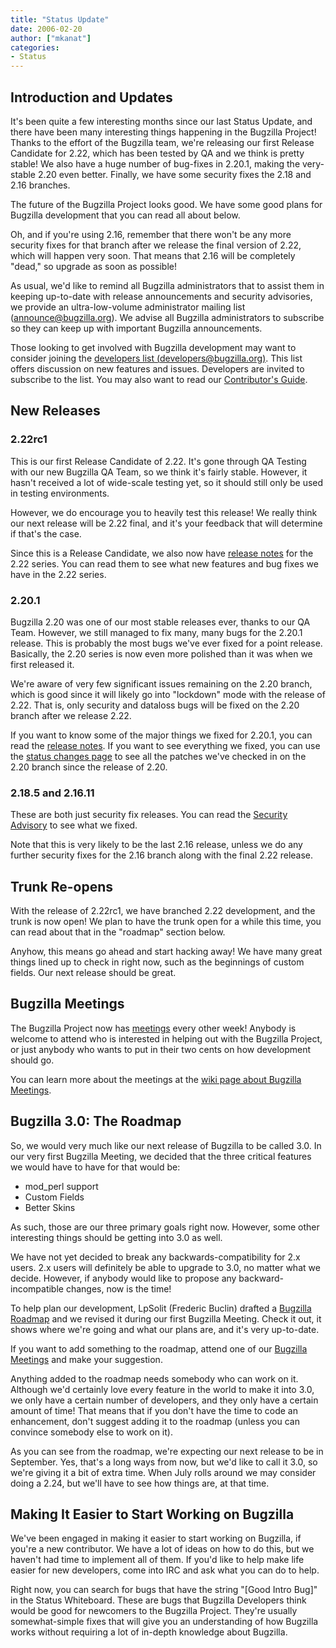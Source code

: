```yaml
---
title: "Status Update"
date: 2006-02-20
author: ["mkanat"]
categories:
- Status
---
```


## Introduction and Updates

It's been quite a few interesting months since our last Status Update, and there have been many interesting things happening in the Bugzilla Project! Thanks to the effort of the Bugzilla team, we're releasing our first Release Candidate for 2.22, which has been tested by QA and we think is pretty stable! We also have a huge number of bug-fixes in 2.20.1, making the very-stable 2.20 even better. Finally, we have some security fixes the 2.18 and 2.16 branches.

The future of the Bugzilla Project looks good. We have some good plans for Bugzilla development that you can read all about below.

Oh, and if you're using 2.16, remember that there won't be any more security fixes for that branch after we release the final version of 2.22, which will happen very soon. That means that 2.16 will be completely "dead," so upgrade as soon as possible!

As usual, we'd like to remind all Bugzilla administrators that to assist them in keeping up-to-date with release announcements and security advisories, we provide an ultra-low-volume administrator mailing list ([announce@bugzilla.org](https://lists.bugzilla.org/cgi-bin/mj_wwwusr?func=lists-full-long&extra=announce)). We advise all Bugzilla administrators to subscribe so they can keep up with important Bugzilla announcements.

Those looking to get involved with Bugzilla development may want to consider joining the [developers list (developers@bugzilla.org)](https://lists.bugzilla.org/cgi-bin/mj_wwwusr?func=lists-long-full&extra=developers). This list offers discussion on new features and issues. Developers are invited to subscribe to the list. You may also want to read our [Contributor's Guide](https://www.bugzilla.org/docs/contributor.html).

## New Releases

### 2.22rc1

This is our first Release Candidate of 2.22\. It's gone through QA Testing with our new Bugzilla QA Team, so we think it's fairly stable. However, it hasn't received a lot of wide-scale testing yet, so it should still only be used in testing environments.

However, we do encourage you to heavily test this release! We really think our next release will be 2.22 final, and it's your feedback that will determine if that's the case.

Since this is a Release Candidate, we also now have [release notes](/releases/2.22/) for the 2.22 series. You can read them to see what new features and bug fixes we have in the 2.22 series.

### 2.20.1

Bugzilla 2.20 was one of our most stable releases ever, thanks to our QA Team. However, we still managed to fix many, many bugs for the 2.20.1 release. This is probably the most bugs we've ever fixed for a point release. Basically, the 2.20 series is now even more polished than it was when we first released it.

We're aware of very few significant issues remaining on the 2.20 branch, which is good since it will likely go into "lockdown" mode with the release of 2.22\. That is, only security and dataloss bugs will be fixed on the 2.20 branch after we release 2.22.

If you want to know some of the major things we fixed for 2.20.1, you can read the [release notes](/releases/2.20.1/). If you want to see everything we fixed, you can use the [status changes page](https://github.com/bugzilla/bugzilla/compare/2.20) to see all the patches we've checked in on the 2.20 branch since the release of 2.20.

### 2.18.5 and 2.16.11

These are both just security fix releases. You can read the [Security Advisory](/security/2.18.4/) to see what we fixed.

Note that this is very likely to be the last 2.16 release, unless we do any further security fixes for the 2.16 branch along with the final 2.22 release.

## Trunk Re-opens

With the release of 2.22rc1, we have branched 2.22 development, and the trunk is now open! We plan to have the trunk open for a while this time, you can read about that in the "roadmap" section below.

Anyhow, this means go ahead and start hacking away! We have many great things lined up to check in right now, such as the beginnings of custom fields. Our next release should be great.

## Bugzilla Meetings

The Bugzilla Project now has [meetings](https://wiki.mozilla.org/Bugzilla:Meetings) every other week! Anybody is welcome to attend who is interested in helping out with the Bugzilla Project, or just anybody who wants to put in their two cents on how development should go.

You can learn more about the meetings at the [wiki page about Bugzilla Meetings](https://wiki.mozilla.org/Bugzilla:Meetings).

## Bugzilla 3.0: The Roadmap

So, we would very much like our next release of Bugzilla to be called 3.0\. In our very first Bugzilla Meeting, we decided that the three critical features we would have to have for that would be:

*   mod_perl support
*   Custom Fields
*   Better Skins

As such, those are our three primary goals right now. However, some other interesting things should be getting into 3.0 as well.

We have not yet decided to break any backwards-compatibility for 2.x users. 2.x users will definitely be able to upgrade to 3.0, no matter what we decide. However, if anybody would like to propose any backward-incompatible changes, now is the time!

To help plan our development, LpSolit (Frederic Buclin) drafted a [Bugzilla Roadmap](https://wiki.mozilla.org/Bugzilla:Roadmap) and we revised it during our first Bugzilla Meeting. Check it out, it shows where we're going and what our plans are, and it's very up-to-date.

If you want to add something to the roadmap, attend one of our [Bugzilla Meetings](https://wiki.mozilla.org/Bugzilla:Meetings) and make your suggestion.

Anything added to the roadmap needs somebody who can work on it. Although we'd certainly love every feature in the world to make it into 3.0, we only have a certain number of developers, and they only have a certain amount of time! That means that if you don't have the time to code an enhancement, don't suggest adding it to the roadmap (unless you can convince somebody else to work on it).

As you can see from the roadmap, we're expecting our next release to be in September. Yes, that's a long ways from now, but we'd like to call it 3.0, so we're giving it a bit of extra time. When July rolls around we may consider doing a 2.24, but we'll have to see how things are, at that time.

## Making It Easier to Start Working on Bugzilla

We've been engaged in making it easier to start working on Bugzilla, if you're a new contributor. We have a lot of ideas on how to do this, but we haven't had time to implement all of them. If you'd like to help make life easier for new developers, come into IRC and ask what you can do to help.

Right now, you can search for bugs that have the string "[Good Intro Bug]" in the Status Whiteboard. These are bugs that Bugzilla Developers think would be good for newcomers to the Bugzilla Project. They're usually somewhat-simple fixes that will give you an understanding of how Bugzilla works without requiring a lot of in-depth knowledge about Bugzilla.
